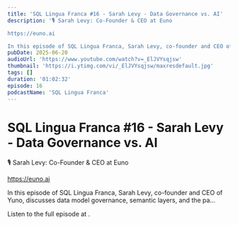 ```yaml
---
title: 'SQL Lingua Franca #16 - Sarah Levy - Data Governance vs. AI'
description: '🎙️ ⁠Sarah Levy: Co-Founder & CEO at Euno

https://euno.ai

In this episode of SQL Lingua Franca, Sarah Levy, co-founder and CEO of Yuno, discusses data model governance, semantic layers, and the pa...'
pubDate: 2025-06-20
audioUrl: 'https://www.youtube.com/watch?v=_ElJVYsqjsw'
thumbnail: 'https://i.ytimg.com/vi/_ElJVYsqjsw/maxresdefault.jpg'
tags: []
duration: '01:02:32'
episode: 16
podcastName: 'SQL Lingua Franca'
---
```


# SQL Lingua Franca #16 - Sarah Levy - Data Governance vs. AI

🎙️ ⁠Sarah Levy: Co-Founder & CEO at Euno

https://euno.ai

In this episode of SQL Lingua Franca, Sarah Levy, co-founder and CEO of Yuno, discusses data model governance, semantic layers, and the pa...

Listen to the full episode at [](https://www.youtube.com/watch?v=_ElJVYsqjsw).
